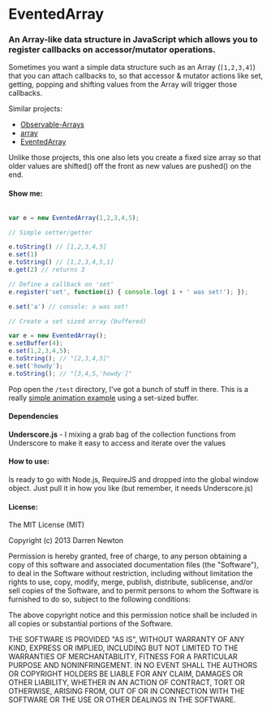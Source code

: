 # EventedArray

###  An Array-like data structure in JavaScript which allows you to register callbacks on accessor/mutator operations.

Sometimes you want a simple data structure such as an Array
(`[1,2,3,4]`) that you can attach callbacks to, so that accessor &
mutator actions like set, getting, popping and shifting values from the Array will trigger
those callbacks.

Similar projects:

* [Observable-Arrays](https://github.com/mennovanslooten/Observable-Arrays)
* [array](https://github.com/MatthewMueller/array)
* [EventedArray](https://github.com/adjohnson916/EventedArray)

Unlike those projects, this one also lets you create a fixed size
array so that older values are shifted() off the front as new values
are pushed() on the end.

#### Show me:

```javascript

var e = new EventedArray(1,2,3,4,5);

// Simple setter/getter

e.toString() // [1,2,3,4,5]
e.set(1)
e.toString() // [1,2,3,4,5,1]
e.get(2) // returns 3

// Define a callback on 'set'
e.register('set', function(i) { console.log( i + ' was set!'); });

e.set('a') // console: a was set!

// Create a set sized array (buffered)

var e = new EventedArray();
e.setBuffer(4);
e.set(1,2,3,4,5);
e.toString(); // "[2,3,4,5]"
e.set('howdy');
e.toString(); // "[3,4,5,'howdy']"

```

Pop open the `/test` directory, I've got a bunch of stuff in there. This is a really [simple animation example](https://github.com/DarrenN/EventedArray/blob/master/test/test-animation.html) using a set-sized buffer.

#### Dependencies

**Underscore.js** - I mixing a grab bag of the collection functions from Underscore to make it easy to access and iterate over the values

#### How to use:

Is ready to go with Node.js, RequireJS and dropped into the global window object. Just pull it in how you like (but remember, it needs Underscore.js)

#### License:

The MIT License (MIT)

Copyright (c) 2013 Darren Newton

Permission is hereby granted, free of charge, to any person obtaining a copy of
this software and associated documentation files (the "Software"), to deal in
the Software without restriction, including without limitation the rights to
use, copy, modify, merge, publish, distribute, sublicense, and/or sell copies of
the Software, and to permit persons to whom the Software is furnished to do so,
subject to the following conditions:

The above copyright notice and this permission notice shall be included in all
copies or substantial portions of the Software.

THE SOFTWARE IS PROVIDED "AS IS", WITHOUT WARRANTY OF ANY KIND, EXPRESS OR
IMPLIED, INCLUDING BUT NOT LIMITED TO THE WARRANTIES OF MERCHANTABILITY, FITNESS
FOR A PARTICULAR PURPOSE AND NONINFRINGEMENT. IN NO EVENT SHALL THE AUTHORS OR
COPYRIGHT HOLDERS BE LIABLE FOR ANY CLAIM, DAMAGES OR OTHER LIABILITY, WHETHER
IN AN ACTION OF CONTRACT, TORT OR OTHERWISE, ARISING FROM, OUT OF OR IN
CONNECTION WITH THE SOFTWARE OR THE USE OR OTHER DEALINGS IN THE SOFTWARE.
